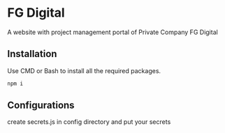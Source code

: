 # FG Digital

A website with project management portal of Private Company FG Digital

## Installation

Use CMD or Bash to install all the required packages.

```bash
npm i
```

## Configurations

create secrets.js in config directory and put your secrets
